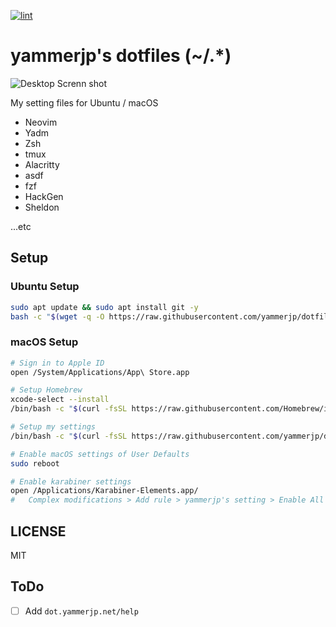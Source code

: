 [![lint](https://github.com/yammerjp/dotfiles/workflows/lint/badge.svg)](https://github.com/yammerjp/dotfiles/actions?query=workflow%3Alint)
<!--
[![macOS Setup](https://github.com/yammerjp/dotfiles/workflows/macOS%20Setup/badge.svg)](https://github.com/yammerjp/dotfiles/actions?query=workflow%3A%22macOS+Setup%22)
[![Ubuntu Setup](https://github.com/yammerjp/dotfiles/workflows/Ubuntu%20Setup/badge.svg)](https://github.com/yammerjp/dotfiles/actions?query=workflow%3A%22Ubuntu+Setup%22)
-->

# yammerjp's dotfiles (~/.*)

![Desktop Screnn shot](docs/screen-shot-20221230.png)

My setting files for Ubuntu / macOS

- Neovim
- Yadm
- Zsh
- tmux
- Alacritty
- asdf
- fzf
- HackGen
- Sheldon

...etc

## Setup

### Ubuntu Setup

```sh
sudo apt update && sudo apt install git -y
bash -c "$(wget -q -O https://raw.githubusercontent.com/yammerjp/dotfiles/master/setup.sh)"
```

### macOS Setup

```sh
# Sign in to Apple ID
open /System/Applications/App\ Store.app

# Setup Homebrew
xcode-select --install
/bin/bash -c "$(curl -fsSL https://raw.githubusercontent.com/Homebrew/install/master/install.sh)"

# Setup my settings
/bin/bash -c "$(curl -fsSL https://raw.githubusercontent.com/yammerjp/dotfiles/master/setup.sh)"

# Enable macOS settings of User Defaults
sudo reboot

# Enable karabiner settings
open /Applications/Karabiner-Elements.app/
#   Complex modifications > Add rule > yammerjp's setting > Enable All
```

## LICENSE

MIT

## ToDo

- [ ] Add `dot.yammerjp.net/help`
